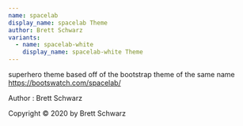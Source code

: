 ```yaml
---
name: spacelab
display_name: spacelab Theme
author: Brett Schwarz
variants:
  - name: spacelab-white
    display_name: spacelab-white Theme
---
```

superhero theme based off of the bootstrap theme of the same name https://bootswatch.com/spacelab/

Author
: Brett Schwarz

Copyright © 2020 by Brett Schwarz

